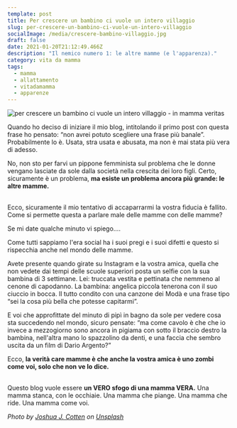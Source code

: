 ```yaml
---
template: post
title: Per crescere un bambino ci vuole un intero villaggio
slug: per-crescere-un-bambino-ci-vuole-un-intero-villaggio
socialImage: /media/crescere-bambino-villaggio.jpg
draft: false
date: 2021-01-20T21:12:49.466Z
description: "Il nemico numero 1: le altre mamme (e l'apparenza)."
category: vita da mamma
tags:
  - mamma
  - allattamento
  - vitadamamma
  - apparenze
---
```



![per crescere un bambino ci vuole un intero villaggio - in mamma veritas](/media/crescere-bambino-villaggio.jpg "per crescere un bambino ci vuole un intero villaggio - in mamma veritas")

Quando ho deciso di iniziare il mio blog, intitolando il primo post con questa frase ho pensato: “non avrei potuto scegliere una frase più banale”. Probabilmente lo è. Usata, stra usata e abusata, ma non è mai stata più vera di adesso.

No, non sto per farvi un pippone femminista sul problema che le donne vengano lasciate da sole dalla società nella crescita dei loro figli. Certo, sicuramente è un problema, **ma esiste un problema ancora più grande: le altre mamme.**

\
Ecco, sicuramente il mio tentativo di accaparrarmi la vostra fiducia è fallito. Come si permette questa a parlare male delle mamme con delle mamme?

Se mi date qualche minuto vi spiego....

Come tutti sappiamo l'era social ha i suoi pregi e i suoi difetti e questo si rispecchia anche nel mondo delle mamme. 

Avete presente quando girate su Instagram e la vostra amica, quella che non vedete dai tempi delle scuole superiori posta un selfie con la sua bambina di 3 settimane. Lei: truccata vestita e pettinata che nemmeno al cenone di capodanno. La bambina: angelica piccola tenerona con il suo ciuccio in bocca. Il tutto condito con una canzone dei Modà e una frase tipo “sei la cosa più bella che potesse capitarmi”.

E voi che approfittate del minuto di pipì in bagno da sole per vedere cosa sta succedendo nel mondo, sicuro pensate: “ma come cavolo è che che io invece a mezzogiorno sono ancora in pigiama con sotto il braccio destro la bambina, nell'altra mano lo spazzolino da denti, e una faccia che sembro uscita da un film di Dario Argento?”

Ecco, **la verità care mamme è che anche la vostra amica è uno zombi come voi, solo che non ve lo dice.**

\
Questo blog vuole essere **un VERO sfogo di una mamma VERA.** Una mamma stanca, con le occhiaie. Una mamma che piange. Una mamma che ride. Una mamma come voi.





*<span>Photo by <a href="https://unsplash.com/@jcotten?utm_source=unsplash&amp;utm_medium=referral&amp;utm_content=creditCopyText">Joshua J. Cotten</a> on <a href="https://unsplash.com/?utm_source=unsplash&amp;utm_medium=referral&amp;utm_content=creditCopyText">Unsplash</a></span>*